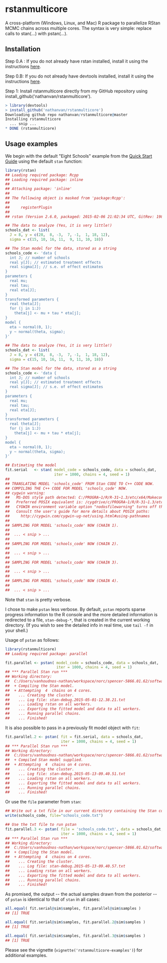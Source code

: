 # rstanmulticore

A cross-platform (Windows, Linux, and Mac) R package to parallelize RStan MCMC 
chains across multiple cores. The syntax is very simple: replace calls to 
stan(...) with pstan(...).

## Installation 
Step 0.A : If you do not already have rstan installed, install it using the instructions [here](https://github.com/stan-dev/rstan/wiki/RStan-Getting-Started).

Step 0.B: If you do not already have devtools installed, install it using the instructions [here](http://www.rstudio.com/products/rpackages/devtools/).

Step 1: Install rstanmulticore directly from my GitHub repository using install_github('nathanvan/rstanmulticore').

```r
> library(devtools)
> install_github('nathanvan/rstanmulticore')
Downloading github repo nathanvan/rstanmulticore@master
Installing rstanmulticore
  ... snip ... 
* DONE (rstanmulticore)
```

## Usage examples

We begin with the default "Eight Schools" example from the [Quick Start Guide](https://github.com/stan-dev/rstan/wiki/RStan-Getting-Started#example-1-eight-schools) using the default `stan` function:

```r
library(rstan)
## Loading required package: Rcpp
## Loading required package: inline
## 
## Attaching package: 'inline'
## 
## The following object is masked from 'package:Rcpp':
## 
##     registerPlugin
## 
## rstan (Version 2.6.0, packaged: 2015-02-06 21:02:34 UTC, GitRev: 198082f07a60)

## The data to analyze (Yes, it is very little!)
schools_dat <- list(
  J = 8, y = c(28,  8, -3,  7, -1,  1, 18, 12),
  sigma = c(15, 10, 16, 11,  9, 11, 10, 18))

## The Stan model for the data, stored as a string
schools_code <- 'data {
  int J; // number of schools 
  real y[J]; // estimated treatment effects
  real sigma[J]; // s.e. of effect estimates 
}
parameters {
  real mu; 
  real tau;
  real eta[J];
}
transformed parameters {
  real theta[J];
  for (j in 1:J)
    theta[j] <- mu + tau * eta[j];
}
model {
  eta ~ normal(0, 1);
  y ~ normal(theta, sigma);
}'
      
## The data to analyze (Yes, it is very little!)
schools_dat <- list(
  J = 8, y = c(28,  8, -3,  7, -1,  1, 18, 12),
  sigma = c(15, 10, 16, 11,  9, 11, 10, 18))

## The Stan model for the data, stored as a string
schools_code <- 'data {
  int J; // number of schools 
  real y[J]; // estimated treatment effects
  real sigma[J]; // s.e. of effect estimates 
}
parameters {
  real mu; 
  real tau;
  real eta[J];
}
transformed parameters {
  real theta[J];
  for (j in 1:J)
    theta[j] <- mu + tau * eta[j];
}
model {
  eta ~ normal(0, 1);
  y ~ normal(theta, sigma);
}'

## Estimating the model 
fit.serial   <- stan( model_code = schools_code, data = schools_dat, 
                      iter = 1000, chains = 4, seed = 1)
## 
## TRANSLATING MODEL 'schools_code' FROM Stan CODE TO C++ CODE NOW.
## COMPILING THE C++ CODE FOR MODEL 'schools_code' NOW.
## cygwin warning:
##   MS-DOS style path detected: C:/PROGRA~1/R/R-31~1.3/etc/x64/Makeconf
##   Preferred POSIX equivalent is: /cygdrive/c/PROGRA~1/R/R-31~1.3/etc/x64/Makeconf
##   CYGWIN environment variable option "nodosfilewarning" turns off this warning.
##   Consult the user's guide for more details about POSIX paths:
##     http://cygwin.com/cygwin-ug-net/using.html#using-pathnames
## 
## SAMPLING FOR MODEL 'schools_code' NOW (CHAIN 1).
##
##  ... < snip > ...  
## 
## SAMPLING FOR MODEL 'schools_code' NOW (CHAIN 2).
## 
##  ... < snip > ... 
## 
## SAMPLING FOR MODEL 'schools_code' NOW (CHAIN 3).
## 
##  ... < snip > ... 
## 
## SAMPLING FOR MODEL 'schools_code' NOW (CHAIN 4).
## 
##  ... < snip > ... 
```

Note that `stan` is pretty verbose.

I chose to make `pstan` less verbose. By default, `pstan` reports sparse progress information to the R console and the more detailed information is redirected to a file, `stan-debug-*`, that is created in the current working directory. (If you wish to see the detailed info in real time, use `tail -f` in your shell.)

Usage of `pstan` as follows:

```r
library(rstanmulticore)
## Loading required package: parallel

fit.parallel <- pstan( model_code = schools_code, data = schools_dat, 
                       iter = 1000, chains = 4, seed = 1)
## *** Parallel Stan run ***
## Working directory:
##  C:/Users/vanhoudnos-nathan/workspace/norc/spencer-5866.01.62/software/tmp
##  + Compiling the Stan model.
##  + Attempting  4  chains on 4 cores.
##    ... Creating the cluster.
##    ... Log file: stan-debug.2015-05-01-12.38.21.txt
##    ... Loading rstan on all workers.
##    ... Exporting the fitted model and data to all workers.
##    ... Running parallel chains.
##    ... Finished!
```

It is also possible to pass in a previously fit model object with `fit`: 
```r
fit.parallel.2 <- pstan( fit = fit.serial, data = schools_dat,
                         iter = 1000, chains = 4, seed = 1)
## *** Parallel Stan run ***
## Working directory:
##  C:/Users/vanhoudnos-nathan/workspace/norc/spencer-5866.01.62/software/tmp
##  + Compiled Stan model supplied.
##  + Attempting  4  chains on 4 cores.
##    ... Creating the cluster.
##    ... Log file: stan-debug.2015-05-13-09.40.51.txt
##    ... Loading rstan on all workers.
##    ... Exporting the fitted model and data to all workers.
##    ... Running parallel chains.
##    ... Finished!
```

Or use the `file` parameter from `stan`: 
```r
## Write out a txt file in our current directory containing the Stan code: 
write(schools_code, file="schools_code.txt")

## Use the txt file to run pstan
fit.parallel.3 <- pstan( file = 'schools_code.txt', data = schools_dat,
                         iter = 1000, chains = 4, seed = 1)
## *** Parallel Stan run ***
## Working directory:
##  C:/Users/vanhoudnos-nathan/workspace/norc/spencer-5866.01.62/software/tmp
##  + Compiling the Stan model.
##  + Attempting  4  chains on 4 cores.
##    ... Creating the cluster.
##    ... Log file: stan-debug.2015-05-13-09.40.57.txt
##    ... Loading rstan on all workers.
##    ... Exporting the fitted model and data to all workers.
##    ... Running parallel chains.
##    ... Finished!
```

As promised, the output -- the actual samples drawn from the posterior -- of `pstan` is identical to that of `stan` in all cases:

```r
all.equal( fit.serial@sim$samples, fit.parallel@sim$samples )
## [1] TRUE

all.equal( fit.serial@sim$samples, fit.parallel.2@sim$samples )
## [1] TRUE

all.equal( fit.serial@sim$samples, fit.parallel.3@sim$samples )
## [1] TRUE
```

Please see the vignette (`vignette('rstanmulticore-examples')`) for additional examples. 